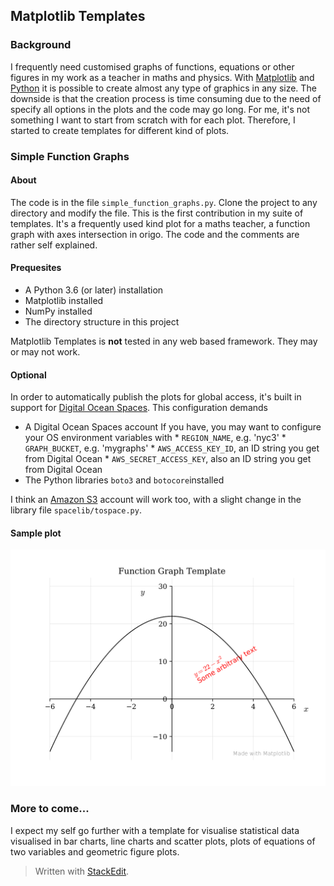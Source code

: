 ## Matplotlib Templates
### Background
I frequently need customised graphs of functions, equations or other figures in my work as a teacher in maths and physics. With [Matplotlib](https://matplotlib.org) and [Python](https://www.python.org) it is possible to create almost any type of graphics in any size. The downside is that the creation process is time consuming due to the need of specify all options in the plots and the code may go long. For me, it's not something I want to start from scratch with for each plot. Therefore, I started to create templates for different kind of plots.

### Simple Function Graphs
#### About
The code is in the file `simple_function_graphs.py`. Clone the project to any directory and modify the file.
This is the first contribution in my suite of templates. It's a frequently used kind plot for a maths teacher, a function graph with axes intersection in origo. The code and the comments are rather self explained.

#### Prequesites
* A Python 3.6 (or later) installation
* Matplotlib installed
* NumPy installed
* The directory structure in this project

Matplotlib Templates is **not** tested in any web based framework. They may or may not work.

#### Optional
In order to automatically publish the plots for global access, it's built in support for [Digital Ocean Spaces](https://www.digitalocean.com/docs/spaces/). This configuration demands

* A Digital Ocean Spaces account
If you have, you may want to configure your OS environment variables with
        * `REGION_NAME`, e.g. 'nyc3'
        * `GRAPH_BUCKET`, e.g. 'mygraphs'
        * `AWS_ACCESS_KEY_ID`, an ID string you get from Digital Ocean
        * `AWS_SECRET_ACCESS_KEY`, also an ID string you get from Digital Ocean
* The Python libraries `boto3` and `botocore`installed

I think an [Amazon S3](https://aws.amazon.com/s3/) account will work too, with a slight change in the library file `spacelib/tospace.py`.
#### Sample plot
![](plots/function_graph_template.svg)

### More to come...
I expect my self go further with a template for visualise statistical data visualised in bar charts, line charts and scatter plots, plots of equations of two variables and geometric figure plots.

> Written with [StackEdit](https://stackedit.io/).
